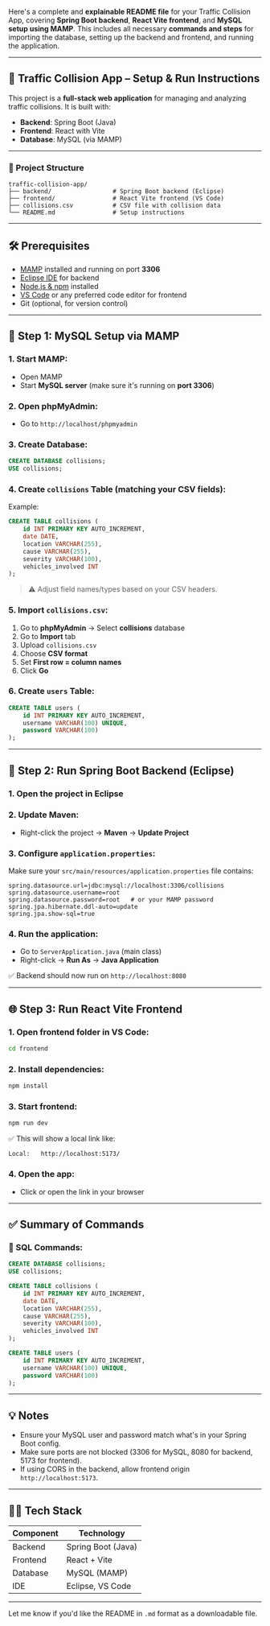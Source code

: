 Here's a complete and **explainable README file** for your Traffic Collision App, covering **Spring Boot backend**, **React Vite frontend**, and **MySQL setup using MAMP**. This includes all necessary **commands and steps** for importing the database, setting up the backend and frontend, and running the application.

---

## 🚦 Traffic Collision App – Setup & Run Instructions

This project is a **full-stack web application** for managing and analyzing traffic collisions.
It is built with:

* **Backend**: Spring Boot (Java)
* **Frontend**: React with Vite
* **Database**: MySQL (via MAMP)

---

### 📁 Project Structure

```
traffic-collision-app/
├── backend/                 # Spring Boot backend (Eclipse)
├── frontend/                # React Vite frontend (VS Code)
├── collisions.csv           # CSV file with collision data
└── README.md                # Setup instructions
```

---

## 🛠️ Prerequisites

* [MAMP](https://www.mamp.info/en/) installed and running on port **3306**
* [Eclipse IDE](https://www.eclipse.org/) for backend
* [Node.js & npm](https://nodejs.org/) installed
* [VS Code](https://code.visualstudio.com/) or any preferred code editor for frontend
* Git (optional, for version control)

---

## 🔢 Step 1: MySQL Setup via MAMP

### 1. Start MAMP:

* Open MAMP
* Start **MySQL server** (make sure it's running on **port 3306**)

### 2. Open phpMyAdmin:

* Go to `http://localhost/phpmyadmin`

### 3. Create Database:

```sql
CREATE DATABASE collisions;
USE collisions;
```

### 4. Create `collisions` Table (matching your CSV fields):

Example:

```sql
CREATE TABLE collisions (
    id INT PRIMARY KEY AUTO_INCREMENT,
    date DATE,
    location VARCHAR(255),
    cause VARCHAR(255),
    severity VARCHAR(100),
    vehicles_involved INT
);
```

> ⚠️ Adjust field names/types based on your CSV headers.

### 5. Import `collisions.csv`:

1. Go to **phpMyAdmin** → Select **collisions** database
2. Go to **Import** tab
3. Upload `collisions.csv`
4. Choose **CSV format**
5. Set **First row = column names**
6. Click **Go**

### 6. Create `users` Table:

```sql
CREATE TABLE users (
    id INT PRIMARY KEY AUTO_INCREMENT,
    username VARCHAR(100) UNIQUE,
    password VARCHAR(100)
);
```

---

## 🚀 Step 2: Run Spring Boot Backend (Eclipse)

### 1. Open the project in Eclipse

### 2. Update Maven:

* Right-click the project → **Maven** → **Update Project**

### 3. Configure `application.properties`:

Make sure your `src/main/resources/application.properties` file contains:

```properties
spring.datasource.url=jdbc:mysql://localhost:3306/collisions
spring.datasource.username=root
spring.datasource.password=root   # or your MAMP password
spring.jpa.hibernate.ddl-auto=update
spring.jpa.show-sql=true
```

### 4. Run the application:

* Go to `ServerApplication.java` (main class)
* Right-click → **Run As** → **Java Application**

✅ Backend should now run on `http://localhost:8080`

---

## 🌐 Step 3: Run React Vite Frontend

### 1. Open frontend folder in VS Code:

```bash
cd frontend
```

### 2. Install dependencies:

```bash
npm install
```

### 3. Start frontend:

```bash
npm run dev
```

✅ This will show a local link like:

```
Local:   http://localhost:5173/
```

### 4. Open the app:

* Click or open the link in your browser

---

## ✅ Summary of Commands

### 💾 SQL Commands:

```sql
CREATE DATABASE collisions;
USE collisions;

CREATE TABLE collisions (
    id INT PRIMARY KEY AUTO_INCREMENT,
    date DATE,
    location VARCHAR(255),
    cause VARCHAR(255),
    severity VARCHAR(100),
    vehicles_involved INT
);

CREATE TABLE users (
    id INT PRIMARY KEY AUTO_INCREMENT,
    username VARCHAR(100) UNIQUE,
    password VARCHAR(100)
);
```

---

## 💡 Notes

* Ensure your MySQL user and password match what's in your Spring Boot config.
* Make sure ports are not blocked (3306 for MySQL, 8080 for backend, 5173 for frontend).
* If using CORS in the backend, allow frontend origin `http://localhost:5173`.

---

## 🧑‍💻 Tech Stack

| Component | Technology         |
| --------- | ------------------ |
| Backend   | Spring Boot (Java) |
| Frontend  | React + Vite       |
| Database  | MySQL (MAMP)       |
| IDE       | Eclipse, VS Code   |

---

Let me know if you'd like the README in `.md` format as a downloadable file.
